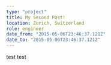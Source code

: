 ```yaml
---
type: "project"
title: My Second Post!
location: Zurich, Switzerland
role: engineer
date_from: "2015-05-06T23:46:37.121Z"
date_to: "2015-05-06T23:46:37.121Z"
---
```

test test